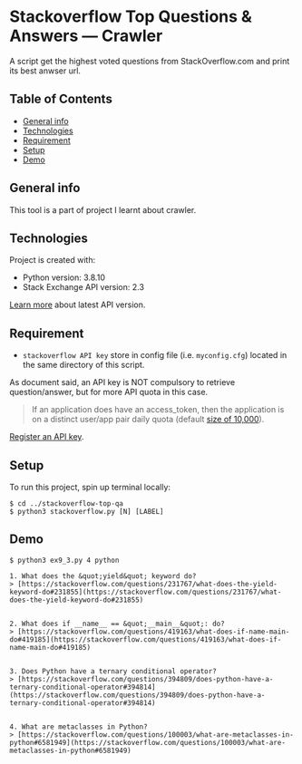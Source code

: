 # Stackoverflow Top Questions & Answers ― Crawler
A script get the highest voted questions from StackOverflow.com and print its best anwser url.

## Table of Contents
* [General info](#general-info)
* [Technologies](#technologies)
* [Requirement](#requirement)
* [Setup](#setup)
* [Demo](#demo)

## General info
This tool is a part of project I learnt about crawler.

## Technologies
Project is created with:
* Python version: 3.8.10
* Stack Exchange API version: 2.3

[Learn more](https://api.stackexchange.com/docs/) about latest API version.

## Requirement
* `stackoverflow API key` store in config file (i.e. `myconfig.cfg`) located in the same directory of this script.

As document said, an API key is NOT compulsory to retrieve question/answer, but for more API quota in this case.
> If an application does have an access_token, then the application is on a distinct user/app pair daily quota (default [size of 10,000](https://api.stackexchange.com/docs/throttle)).

[Register an API key](https://stackapps.com/apps/oauth/register).

## Setup
To run this project, spin up terminal locally:
```
$ cd ../stackoverflow-top-qa
$ python3 stackoverflow.py [N] [LABEL]
```

## Demo
```
$ python3 ex9_3.py 4 python

1. What does the &quot;yield&quot; keyword do?
> [https://stackoverflow.com/questions/231767/what-does-the-yield-keyword-do#231855](https://stackoverflow.com/questions/231767/what-does-the-yield-keyword-do#231855)


2. What does if __name__ == &quot;__main__&quot;: do?
> [https://stackoverflow.com/questions/419163/what-does-if-name-main-do#419185](https://stackoverflow.com/questions/419163/what-does-if-name-main-do#419185)


3. Does Python have a ternary conditional operator?
> [https://stackoverflow.com/questions/394809/does-python-have-a-ternary-conditional-operator#394814](https://stackoverflow.com/questions/394809/does-python-have-a-ternary-conditional-operator#394814)


4. What are metaclasses in Python?
> [https://stackoverflow.com/questions/100003/what-are-metaclasses-in-python#6581949](https://stackoverflow.com/questions/100003/what-are-metaclasses-in-python#6581949)
```
